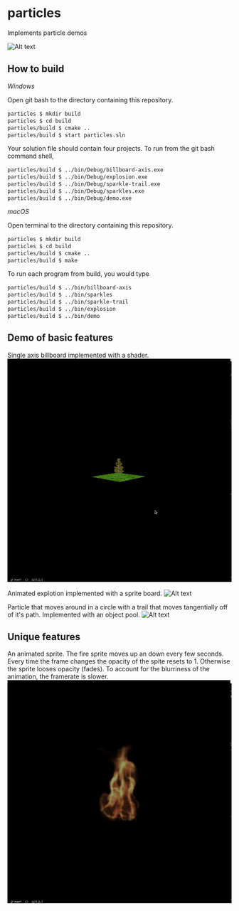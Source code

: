 # particles

Implements particle demos

![Alt text](/images/sparkles.gif?raw=true)

## How to build

*Windows*

Open git bash to the directory containing this repository.

```
particles $ mkdir build
particles $ cd build
particles/build $ cmake ..
particles/build $ start particles.sln
```

Your solution file should contain four projects.
To run from the git bash command shell, 

```
particles/build $ ../bin/Debug/billboard-axis.exe
particles/build $ ../bin/Debug/explosion.exe
particles/build $ ../bin/Debug/sparkle-trail.exe
particles/build $ ../bin/Debug/sparkles.exe
particles/build $ ../bin/Debug/demo.exe
```

*macOS*

Open terminal to the directory containing this repository.

```
particles $ mkdir build
particles $ cd build
particles/build $ cmake ..
particles/build $ make
```

To run each program from build, you would type

```
particles/build $ ../bin/billboard-axis
particles/build $ ../bin/sparkles
particles/build $ ../bin/sparkle-trail
particles/build $ ../bin/explosion
particles/build $ ../bin/demo
```

## Demo of basic features

Single axis billboard implemented with a shader.
![Alt text](/images/tree.gif?raw=true)

Animated explotion implemented with a sprite board.
![Alt text](/images/sprite.gif?raw=true)

Particle that moves around in a circle with a trail that moves tangentially off of it's path. Implemented with an object pool.
![Alt text](/images/trail.gif?raw=true)



## Unique features 

An animated sprite. The fire sprite moves up an down every few seconds. Every time the frame changes the opacity of the spite resets to 1. Otherwise the sprite looses opacity (fades). To account for the blurriness of the animation, the framerate is slower.
![Alt text](/images/fire.gif?raw=true)


